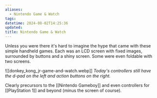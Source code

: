 ```yaml
---
aliases:
  - Nintendo Game & Watch
tags: 
datetime: 2024-08-02T14:25:36
updated: 
title: Nintendo Game & Watch
---
```

Unless you were there it's hard to imagine the hype that came with these simple handheld games. Each was an LCD screen with fixed images, surrounded by buttons and a shiny screen. Some were even foldable with two screens.

![[donkey_kong_jr-game-and-watch.webp]]
*Today's controllers still have the d-pad on the left and action buttons on the right.*

Clearly precursors to the [[Nintendo Gameboy]] and even controllers for [[PlayStation 1]] and beyond (minus the screen of course).